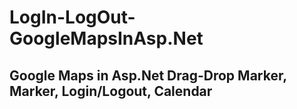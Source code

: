 # LogIn-LogOut-GoogleMapsInAsp.Net


## Google Maps in Asp.Net Drag-Drop Marker, Marker, Login/Logout, Calendar
